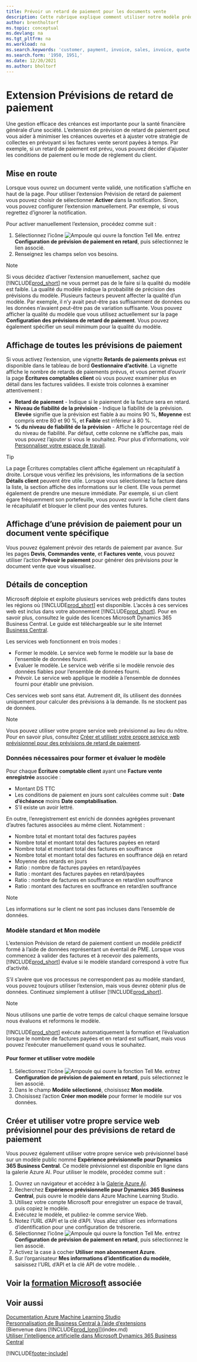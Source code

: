 ```yaml
---
title: Prévoir un retard de paiement pour les documents vente
description: Cette rubrique explique comment utiliser notre modèle prédictif pour prévoir si une facture sera payée à temps.
author: brentholtorf
ms.topic: conceptual
ms.devlang: na
ms.tgt_pltfrm: na
ms.workload: na
ms.search.keywords: 'customer, payment, invoice, sales, invoice, quote'
ms.search.form: '1950, 1951,'
ms.date: 12/20/2021
ms.author: bholtorf
---
```

# <a name="the-late-payment-prediction-extension" />Extension Prévisions de retard de paiement

Une gestion efficace des créances est importante pour la santé financière générale d’une société. L’extension de prévision de retard de paiement peut vous aider à minimiser les créances ouvertes et à ajuster votre stratégie de collectes en prévoyant si les factures vente seront payées à temps. Par exemple, si un retard de paiement est prévu, vous pouvez décider d’ajuster les conditions de paiement ou le mode de règlement du client.

## <a name="getting-started" />Mise en route

Lorsque vous ouvrez un document vente validé, une notification s’affiche en haut de la page. Pour utiliser l’extension Prévision de retard de paiement vous pouvez choisir de sélectionner **Activer** dans la notification. Sinon, vous pouvez configurer l’extension manuellement. Par exemple, si vous regrettez d’ignorer la notification.  

Pour activer manuellement l’extension, procédez comme suit :

1. Sélectionnez l’icône ![Ampoule qui ouvre la fonction Tell Me.](media/ui-search/search_small.png "Dites-moi ce que vous voulez faire") entrez **Configuration de prévision de paiement en retard**, puis sélectionnez le lien associé.  
2. Renseignez les champs selon vos besoins.

> [!NOTE]
> Si vous décidez d’activer l’extension manuellement, sachez que [!INCLUDE[prod_short](includes/prod_short.md)] ne vous permet pas de le faire si la qualité du modèle est faible. La qualité du modèle indique la probabilité de précision des prévisions du modèle. Plusieurs facteurs peuvent affecter la qualité d’un modèle. Par exemple, il n’y avait peut-être pas suffisamment de données ou les données n’avaient peut-être pas de variation suffisante. Vous pouvez afficher la qualité du modèle que vous utilisez actuellement sur la page **Configuration des prévisions de retard de paiement**. Vous pouvez également spécifier un seuil minimum pour la qualité du modèle.   

## <a name="viewing-all-payment-predictions" />Affichage de toutes les prévisions de paiement

Si vous activez l’extension, une vignette **Retards de paiements prévus** est disponible dans le tableau de bord **Gestionnaire d’activité**. La vignette affiche le nombre de retards de paiements prévus, et vous permet d’ouvrir la page **Écritures comptables client** où vous pouvez examiner plus en détail dans les factures validées. Il existe trois colonnes à examiner attentivement :  

* **Retard de paiement** - Indique si le paiement de la facture sera en retard.
* **Niveau de fiabilité de la prévision** - Indique la fiabilité de la prévision. **Elevée** signifie que la prévision est fiable à au moins 90 %, **Moyenne** est compris entre 80 et 90 %, et **Faible** est inférieur à 80 %.
* **% du niveau de fiabilité de la prévision** - Affiche le pourcentage réel de du niveau de fiabilité. Par défaut, cette colonne ne s’affiche pas, mais vous pouvez l’ajouter si vous le souhaitez. Pour plus d’informations, voir [Personnaliser votre espace de travail](ui-personalization-user.md).

> [!TIP]
> La page Écritures comptables client affiche également un récapitulatif à droite. Lorsque vous vérifiez les prévisions, les informations de la section **Détails client** peuvent être utile. Lorsque vous sélectionnez la facture dans la liste, la section affiche des informations sur le client. Elle vous permet également de prendre une mesure immédiate. Par exemple, si un client égare fréquemment son portefeuille, vous pouvez ouvrir la fiche client dans le récapitulatif et bloquer le client pour des ventes futures.  

## <a name="viewing-a-payment-prediction-for-a-specific-sales-document" />Affichage d’une prévision de paiement pour un document vente spécifique

Vous pouvez également prévoir des retards de paiement par avance. Sur les pages **Devis**, **Commandes vente**, et **Factures vente**, vous pouvez utiliser l’action **Prévoir le paiement** pour générer des prévisions pour le document vente que vous visualisez.

<!--## Scheduling Payment Predictions
On the **Late Payment Prediction Setup** page you can schedule updates to payment predictions for a time that is convenient for you. -->

## <a name="design-details" />Détails de conception

Microsoft déploie et exploite plusieurs services web prédictifs dans toutes les régions où [!INCLUDE[prod_short](includes/prod_short.md)] est disponible. L’accès à ces services web est inclus dans votre abonnement [!INCLUDE[prod_short](includes/prod_short.md)]. Pour en savoir plus, consultez le guide des licences Microsoft Dynamics 365 Business Central. Le guide est téléchargeable sur le site Internet [Business Central](https://dynamics.microsoft.com/business-central/overview/).

Les services web fonctionnent en trois modes :

* Former le modèle. Le service web forme le modèle sur la base de l’ensemble de données fourni.
* Évaluer le modèle. Le service web vérifie si le modèle renvoie des données fiables pour l’ensemble de données fourni.
* Prévoir. Le service web applique le modèle à l’ensemble de données fourni pour établir une prévision.

Ces services web sont sans état. Autrement dit, ils utilisent des données uniquement pour calculer des prévisions à la demande. Ils ne stockent pas de données. 

> [!NOTE]  
> Vous pouvez utiliser votre propre service web prévisionnel au lieu du nôtre. Pour en savoir plus, consultez [Créer et utiliser votre propre service web prévisionnel pour des prévisions de retard de paiement](#AnchorText).

### <a name="data-required-to-train-and-evaluate-the-model" />Données nécessaires pour former et évaluer le modèle

Pour chaque **Écriture comptable client** ayant une **Facture vente enregistrée** associée :

* Montant DS TTC
* Les conditions de paiement en jours sont calculées comme suit : **Date d’échéance** moins **Date comptabilisation**.
* S’il existe un avoir lettré. 

En outre, l’enregistrement est enrichi de données agrégées provenant d’autres factures associées au même client. Notamment :

- Nombre total et montant total des factures payées
- Nombre total et montant total des factures payées en retard
- Nombre total et montant total des factures en souffrance
- Nombre total et montant total des factures en souffrance déjà en retard
- Moyenne des retards en jours
- Ratio : nombre de factures payées en retard/payées
- Ratio : montant des factures payées en retard/payées
- Ratio : nombre de factures en souffrance en retard/en souffrance
- Ratio : montant des factures en souffrance en retard/en souffrance

> [!NOTE]
> Les informations sur le client ne sont pas incluses dans l’ensemble de données.

### <a name="standard-model-and-my-model" />Modèle standard et Mon modèle

L’extension Prévision de retard de paiement contient un modèle prédictif formé à l’aide de données représentant un éventail de PME. Lorsque vous commencez à valider des factures et à recevoir des paiements, [!INCLUDE[prod_short](includes/prod_short.md)] évalue si le modèle standard correspond à votre flux d’activité. 

S’il s’avère que vos processus ne correspondent pas au modèle standard, vous pouvez toujours utiliser l’extension, mais vous devrez obtenir plus de données. Continuez simplement à utiliser [!INCLUDE[prod_short](includes/prod_short.md)].
> [!NOTE]
> Nous utilisons une partie de votre temps de calcul chaque semaine lorsque nous évaluons et reformons le modèle. 

[!INCLUDE[prod_short](includes/prod_short.md)] exécute automatiquement la formation et l’évaluation lorsque le nombre de factures payées et en retard est suffisant, mais vous pouvez l’exécuter manuellement quand vous le souhaitez.

#### <a name="to-train-and-use-your-model" />Pour former et utiliser votre modèle

1. Sélectionnez l’icône ![Ampoule qui ouvre la fonction Tell Me.](media/ui-search/search_small.png "Dites-moi ce que vous voulez faire") entrez **Configuration de prévision de paiement en retard**, puis sélectionnez le lien associé.  
2. Dans le champ **Modèle sélectionné**, choisissez **Mon modèle**.
3. Choisissez l’action **Créer mon modèle** pour former le modèle sur vos données.  

## <a name="a-nameanchortext-acreate-and-use-your-own-predictive-web-service-for-late-payment-prediction" /><a name="AnchorText"> </a>Créer et utiliser votre propre service web prévisionnel pour des prévisions de retard de paiement

Vous pouvez également utiliser votre propre service web prévisionnel basé sur un modèle public nommé **Expérience prévisionnelle pour Dynamics 365 Business Central**. Ce modèle prévisionnel est disponible en ligne dans la galerie Azure AI. Pour utiliser le modèle, procédez comme suit :  

1. Ouvrez un navigateur et accédez à la [Galerie Azure AI](https://go.microsoft.com/fwlink/?linkid=2086310).  
2. Recherchez **Expérience prévisionnelle pour Dynamics 365 Business Central**, puis ouvre le modèle dans Azure Machine Learning Studio.  
3. Utilisez votre compte Microsoft pour enregistrer un espace de travail, puis copiez le modèle.  
4. Exécutez le modèle, et publiez-le comme service Web.  
5. Notez l’URL d’API et la clé d’API. Vous allez utiliser ces informations d’identification pour une configuration de trésorerie.  
6. Sélectionnez l’icône ![Ampoule qui ouvre la fonction Tell Me.](media/ui-search/search_small.png "Dites-moi ce que vous voulez faire") entrez **Configuration de prévision de paiement en retard**, puis sélectionnez le lien associé.  
7. Activez la case à cocher **Utiliser mon abonnement Azure**.
8. Sur l’organisateur **Mes informations d’identification du modèle**, saisissez l’URL d’API et la clé API de votre modèle.  .  

## <a name="see-related-microsoft-trainingtrainingmodulespredict-late-payments-sales-documents" />Voir la [formation Microsoft](/training/modules/predict-late-payments-sales-documents/) associée

## <a name="see-also" />Voir aussi

[Documentation Azure Machine Learning Studio](/azure/machine-learning/classic/)  
[Personnalisation de Business Central à l’aide d’extensions](ui-extensions.md)  
[Bienvenue dans [!INCLUDE[prod_long](includes/prod_long.md)]](index.md)  
[Utiliser l’intelligence artificielle dans Microsoft Dynamics 365 Business Central](/training/paths/use-artificial-intelligence/)  

[!INCLUDE[footer-include](includes/footer-banner.md)]
